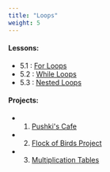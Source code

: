 ```yaml
---
title: "Loops"
weight: 5
---
```


 #### Lessons:
 - 5.1 : [For Loops](http://coding-for-the-web.lsupathways.org/5_unit_5/1_lesson_1/)
 - 5.2 : [While Loops](http://coding-for-the-web.lsupathways.org/5_unit_5/2_lesson_2/)
 - 5.3 : [Nested Loops](http://coding-for-the-web.lsupathways.org/5_unit_5/3_lesson_3/)

#### Projects: 
 - 1. [Pushki's Cafe](http://coding-for-the-web.lsupathways.org/5_unit_5/project_1/)
 - 2. [Flock of Birds Project](http://coding-for-the-web.lsupathways.org/5_unit_5/project_2/)
 - 3. [Multiplication Tables](http://coding-for-the-web.lsupathways.org/5_unit_5/project_3/)